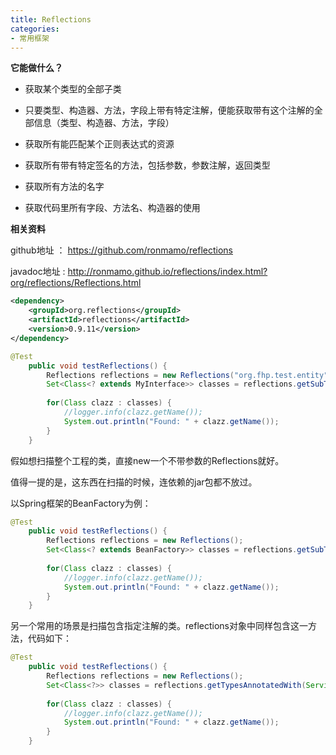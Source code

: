 ```yaml
---
title: Reflections
categories: 
- 常用框架
---
```


**它能做什么？**

* 获取某个类型的全部子类

* 只要类型、构造器、方法，字段上带有特定注解，便能获取带有这个注解的全部信息（类型、构造器、方法，字段）

* 获取所有能匹配某个正则表达式的资源

* 获取所有带有特定签名的方法，包括参数，参数注解，返回类型

* 获取所有方法的名字

* 获取代码里所有字段、方法名、构造器的使用

**相关资料**

github地址 ： https://github.com/ronmamo/reflections

javadoc地址 : http://ronmamo.github.io/reflections/index.html?org/reflections/Reflections.html

```xml
<dependency>
    <groupId>org.reflections</groupId>
    <artifactId>reflections</artifactId>
    <version>0.9.11</version>
</dependency>
```

```java
@Test
    public void testReflections() {
        Reflections reflections = new Reflections("org.fhp.test.entity");
        Set<Class<? extends MyInterface>> classes = reflections.getSubTypesOf(MyInterface.class);
 
        for(Class clazz : classes) {
            //logger.info(clazz.getName());
            System.out.println("Found: " + clazz.getName());
        }
    }
```

假如想扫描整个工程的类，直接new一个不带参数的Reflections就好。

值得一提的是，这东西在扫描的时候，连依赖的jar包都不放过。

以Spring框架的BeanFactory为例：

```java
@Test
    public void testReflections() {
        Reflections reflections = new Reflections();
        Set<Class<? extends BeanFactory>> classes = reflections.getSubTypesOf(BeanFactory.class);
 
        for(Class clazz : classes) {
            //logger.info(clazz.getName());
            System.out.println("Found: " + clazz.getName());
        }
    }
```

另一个常用的场景是扫描包含指定注解的类。reflections对象中同样包含这一方法，代码如下：

```java
@Test
    public void testReflections() {
        Reflections reflections = new Reflections();
        Set<Class<?>> classes = reflections.getTypesAnnotatedWith(Service.class);
 
        for(Class clazz : classes) {
            //logger.info(clazz.getName());
            System.out.println("Found: " + clazz.getName());
        }
    }
```

